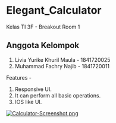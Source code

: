 # Elegant_Calculator

Kelas TI 3F - Breakout Room 1

## Anggota Kelompok

1. Livia Yurike Khuril Maula - 1841720025
2. Muhammad Fachry Najib     - 1841720011

Features - 
1) Responsive UI.
2) It can perform all basic operations.
3) IOS like UI.

[![Calculator-Screenshot.png](https://i.postimg.cc/nzqysW22/Calculator-Screenshot.png)](https://postimg.cc/phXG4qg5)
